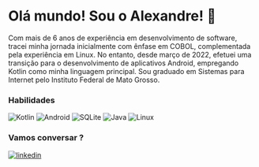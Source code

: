 
# Olá mundo! Sou o Alexandre! 👋


Com mais de 6 anos de experiência em desenvolvimento de software, tracei minha jornada inicialmente com ênfase em COBOL, complementada pela experiência em Linux. No entanto, desde março de 2022, efetuei uma transição para o desenvolvimento de aplicativos Android, empregando Kotlin como minha linguagem principal. Sou graduado em Sistemas para Internet pelo Instituto Federal de Mato Grosso.


### Habilidades
![Kotlin](https://img.shields.io/badge/kotlin-%237F52FF.svg?style=for-the-badge&logo=kotlin&logoColor=white)
![Android](https://img.shields.io/badge/Android-3DDC84?style=for-the-badge&logo=android&logoColor=white)
![SQLite](https://img.shields.io/badge/sqlite-%2307405e.svg?style=for-the-badge&logo=sqlite&logoColor=white)
![Java](https://img.shields.io/badge/java-%23ED8B00.svg?style=for-the-badge&logo=openjdk&logoColor=white)
![Linux](https://img.shields.io/badge/Linux-FCC624?style=for-the-badge&logo=linux&logoColor=black)

### Vamos conversar ?
[![linkedin](https://img.shields.io/badge/linkedin-0A66C2?style=for-the-badge&logo=linkedin&logoColor=white)](https://www.linkedin.com/in/alexandre-dutra-pinheiro/)
